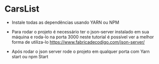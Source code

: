 # CarsList

- Instale todas as dependências usando YARN ou NPM

- Para rodar o projeto é necessário ter o json-server instalado em sua máquina e roda-lo na porta 3000
    neste tutorial é possível ver a melhor forma de utiliza-lo https://www.fabricadecodigo.com/json-server/

- Após rodar o json server rode o projeto em qualquer porta com Yarn start ou npm Start
